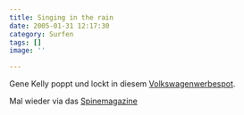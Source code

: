 ```yaml
---
title: Singing in the rain
date: 2005-01-31 12:17:30
category: Surfen
tags: []
image: ''

---
```


Gene Kelly poppt und lockt in diesem [Volkswagenwerbespot](http://www.milkandcookies.com/links/25187/).

Mal wieder via das [Spinemagazine](http://www.spinemagazine.com)
